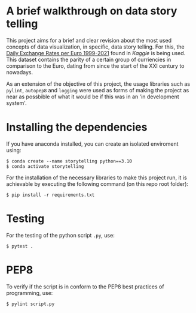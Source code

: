 # A brief walkthrough on data story telling
This project aims for a brief and clear revision about the most used concepts of data visualization, in specific, data story telling. For this, the [Daily Exchange Rates per Euro 1999-2021](https://www.kaggle.com/lsind18/euro-exchange-daily-rates-19992020) found in *Kaggle* is being used. This dataset contains the parity of a certain group of curriencies in comparison to the Euro, dating from since the start of the XXI century to nowadays.

As an extension of the objective of this project, the usage libraries such as ```pylint```, ```autopep8``` and ```logging``` were used as forms of making the project as near as possbible of what it would be if this was in an 'in development system'. 

# Installing the dependencies
If you have anaconda installed, you can create an isolated enviroment using:

    $ conda create --name storytelling python==3.10
    $ conda activate storytelling


For the installation of the necessary libraries to make this project run, it is achievable by executing the following command (on this repo root folder):

    $ pip install -r requirements.txt

# Testing 
For the testing of the python script ```.py```, use:

    $ pytest .

# PEP8
To verify if the script is in conform to the PEP8 best practices of programming, use:

    $ pylint script.py